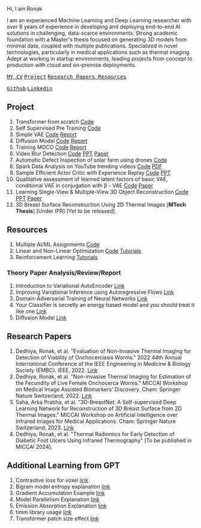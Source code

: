 
Hi, I am Ronak

I am an experienced Machine Learning and Deep Learning researcher with over 8 years of experience in developing and deploying end-to-end AI solutions in challenging, data-scarce environments. Strong academic foundation with a Master's thesis focused on generating 3D models from minimal data, coupled with multiple publications. Specialized in novel technologies, particularly in medical applications such as thermal imaging. Adept at working in startup environments, leading projects from concept to production with cloud and on-premise deployments.


[<kbd>MY CV</kbd>](Notes/cv.pdf)
[<kbd>Project</kbd>](#project) 
[<kbd>Research Papers </kbd>](#research-papers)
[<kbd>Resources </kbd>](#resources)

[<kbd>Github</kbd>](https://github.com/RonakDedhiya)
[<kbd>Linkedin</kbd>](https://www.linkedin.com/in/ronak-dedhiya/)

## Project
1. Transformer from scratch [Code](Code/TransformerEncoder.ipynb)
2. Self Supervised Pre Training [Code](Code/self-supervised.ipynb)
3. Simple VAE [Code](Code/celebA_simpleVAE.ipynb) [Report](/Notes/VAE_GAN.pdf)
4. Diffusion Model [Code](Code/ddpm-diffusion-final.ipynb) [Report](/Notes/Diffusion_Model_And_Domain_Adaptation.pdf)
5. Training MOCO [Code](Code/moco-v1.ipynb) [Report](/Notes/TSNE_MOCO.pdf)
6. Video Blur Detection [Code](Code/BlurDetection/) [PPT](Notes/BlurDetectionPPT.pdf) [Paper](Notes/BlurDetectionPaper.pdf)
7. Automatic Defect Inspection of solar farm using drones [Code](https://github.com/RonakDedhiya/Automatic-Defect-Inspection-of-Solar-Farm/)
8. Spark Data Analysis on YouTube trending videos [Code](https://github.com/RonakDedhiya/YouTube_Trending_Video_Spark_Data_Analysis/tree/main/main.ipynb) [PDF](Notes/sparkdataanalysis.pdf/)
9. Sample Efficient Actor Critic with Experience Replay [Code](Code/RL/) [PPT](Notes/RL_project_Sample_efficient_actor_critic_with_experience_replay.pdf)
10. Qualitative assessment of learned latent factors of basic VAE, conditional VAE in conjugation with β - VAE [Code](Code/VAEs/) [Paper](/Notes/Introduction_to_Variational_AutoEncoder.pdf)
11. Learning Single-View & Multiple-View 3D Object Reconstruction [Code](Code/3dreconstructionVision.ipynb) [PPT](/Notes/visionproject.pdf) [Paper](/Notes/visionprojectpaper.pdf)
12. 3D Breast Surface Reconstruction Using 2D Thermal Images [**MTech Thesis**] [Under IPR] [Yet to be released].


## Resources
1. Multiple AI/ML Assignments [Code](Code/AIML/)
2. Linear and Non-Linear Optimization [Code](Code/LNLO/) [Tutorials](Code/LNLO/Tutorials/)
3. Reinforcement Learning [Tutorials](Notes/RL/)
   
### Theory Paper Analysis/Review/Report
1. Introduction to Variational AutoEncoder [Link](/Notes/Introduction_to_Variational_AutoEncoder.pdf)
2. Improving Variational Inference using Autoregressive Flows [Link](/Notes/Report_on__Improving_Variational_Inference_using_Autoregressive_Flows__by_Kingma_et_al.pdf)
3. Domain-Adversarial Training of Neural Networks [Link](/Notes/Report_on__Domain_Adversarial_Training_of_Neural_Networks__by_Ganin_et_al.pdf)
4. Your Classifier is secretly an energy based model and you should treat it like one [Link](/Notes/Report_on__Your_Classifier_is_secretly_an_energy_based_model_and_you_should_treat_it_like_one__by_Grathwol_et_al.pdf)
5. Diffusion Model [Link](Notes/DiffusionModel.pdf)

## Research Papers

1. Dedhiya, Ronak, et al. "Evaluation of Non-Invasive Thermal Imaging for Detection of Viability of Onchocerciasis Worms." 2022 44th Annual International Conference of the IEEE Engineering in Medicine & Biology Society (EMBC). IEEE, 2022. [Link](https://ieeexplore.ieee.org/abstract/document/9871140/)
2. Dedhiya, Ronak, et al. "Non-invasive Thermal Imaging for Estimation of the Fecundity of Live Female Onchocerca Worms." MICCAI Workshop on Medical Image Assisted Blomarkers’ Discovery. Cham: Springer Nature Switzerland, 2022. [Link](https://link.springer.com/chapter/10.1007/978-3-031-19660-7_10)
3. Saha, Arka Prabha, et al. "3D-BreastNet: A Self-supervised Deep Learning Network for Reconstruction of 3D Breast Surface from 2D Thermal Images." MICCAI Workshop on Artificial Intelligence over Infrared Images for Medical Applications. Cham: Springer Nature Switzerland, 2023. [Link](https://link.springer.com/chapter/10.1007/978-3-031-44511-8_2)
4. Dedhiya, Ronak, et al. "Thermal Radiomics for Early Detection of Diabetic Foot Ulcers Using Infrared Thermography" [To be published in MICCAI 2024].

## Additional Learning from GPT

1. Contrastive loss for voxel [link](https://chatgpt.com/c/68da3f48-e034-832d-84cf-a71237143671)
2. Bigram model entropy explanation [link](https://chatgpt.com/c/68d8a51e-40dc-832b-855b-3b279f485592)
3. Gradient Accumulation Example [link](https://chatgpt.com/c/68d77f56-0d64-8324-8e44-8baaafa4f9ed)
4. Model Parallelism Explanation [link](https://chatgpt.com/c/68d4f115-303c-8327-b7dc-df7ce87cc259)
5. Emission Absorption Explanation [link](https://chatgpt.com/c/68d4e797-048c-8333-ab93-8c49adb01e45)
6. timm library usage [link](https://towardsdatascience.com/getting-started-with-pytorch-image-models-timm-a-practitioners-guide-4e77b4bf9055-2/)
7. Transformer patch size effect [link](https://chatgpt.com/share/68fa1aae-52a8-8006-897e-77769fd099f5)
   

